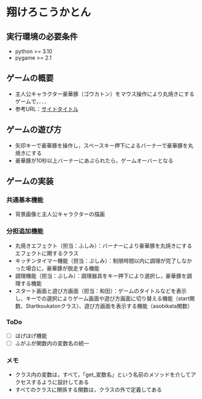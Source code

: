 # 翔けろこうかとん

## 実行環境の必要条件
* python >= 3.10
* pygame >= 2.1

## ゲームの概要
* 主人公キャラクター豪華豚（ゴウカトン）をマウス操作により丸焼きにするゲームで，．．．
* 参考URL：[サイトタイトル](https://www.hoge.com/)

## ゲームの遊び方
* 矢印キーで豪華豚を操作し，スペースキー押下によるバーナーで豪華豚を丸焼きにする
* 豪華豚が10秒以上バーナーにあぶられたら，ゲームオーバーとなる

## ゲームの実装
### 共通基本機能
* 背景画像と主人公キャラクターの描画

### 分担追加機能
* 丸焼きエフェクト（担当：ふしみ）：バーナーにより豪華豚を丸焼きにするエフェクトに関するクラス
* キッチンタイマー機能（担当：ぷしみ）：制限時間以内に調理が完了しなかった場合に，豪華豚が脱走する機能
* 調理機能（担当：ぶしみ）：調理器具をキー押下により選択し，豪華豚を調理する機能
* スタート画面と遊び方画面（担当：和田）：ゲームのタイトルなどを表示し、キーでの選択によりゲーム画面や遊び方画面に切り替える機能（start関数、Startkoukatonクラス）、遊び方画面を表示する機能（asobikata関数）

### ToDo
- [ ] ほげほげ機能
- [ ] ふがふが関数内の変数名の統一

### メモ
* クラス内の変数は，すべて，「get_変数名」という名前のメソッドを介してアクセスするように設計してある
* すべてのクラスに関係する関数は，クラスの外で定義してある
